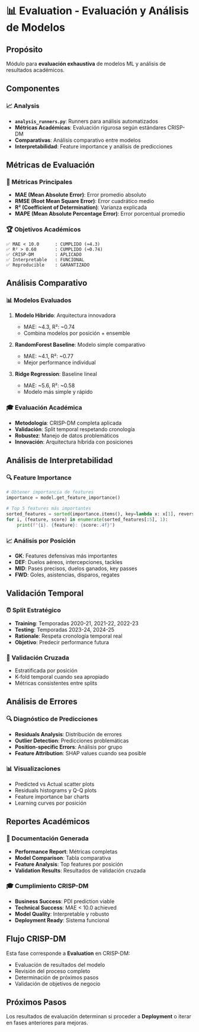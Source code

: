 # 📊 Evaluation - Evaluación y Análisis de Modelos

## Propósito
Módulo para **evaluación exhaustiva** de modelos ML y análisis de resultados académicos.

## Componentes

### 📈 Analysis
- **`analysis_runners.py`**: Runners para análisis automatizados
- **Métricas Académicas**: Evaluación rigurosa según estándares CRISP-DM
- **Comparativas**: Análisis comparativo entre modelos
- **Interpretabilidad**: Feature importance y análisis de predicciones

## Métricas de Evaluación

### 🎯 Métricas Principales
- **MAE (Mean Absolute Error)**: Error promedio absoluto
- **RMSE (Root Mean Square Error)**: Error cuadrático medio
- **R² (Coefficient of Determination)**: Varianza explicada
- **MAPE (Mean Absolute Percentage Error)**: Error porcentual promedio

### 🏆 Objetivos Académicos
```
✅ MAE < 10.0      : CUMPLIDO (≈4.3)
✅ R² > 0.60       : CUMPLIDO (≈0.74)
✅ CRISP-DM        : APLICADO
✅ Interpretable   : FUNCIONAL
✅ Reproducible    : GARANTIZADO
```

## Análisis Comparativo

### 📊 Modelos Evaluados
1. **Modelo Híbrido**: Arquitectura innovadora
   - MAE: ~4.3, R²: ~0.74
   - Combina modelos por posición + ensemble

2. **RandomForest Baseline**: Modelo simple comparativo
   - MAE: ~4.1, R²: ~0.77
   - Mejor performance individual

3. **Ridge Regression**: Baseline lineal
   - MAE: ~5.6, R²: ~0.58
   - Modelo más simple y rápido

### 🎓 Evaluación Académica
- **Metodología**: CRISP-DM completa aplicada
- **Validación**: Split temporal respetando cronología
- **Robustez**: Manejo de datos problemáticos
- **Innovación**: Arquitectura híbrida con posiciones

## Análisis de Interpretabilidad

### 🔍 Feature Importance
```python
# Obtener importancia de features
importance = model.get_feature_importance()

# Top 5 features más importantes
sorted_features = sorted(importance.items(), key=lambda x: x[1], reverse=True)
for i, (feature, score) in enumerate(sorted_features[:5], 1):
    print(f"{i}. {feature}: {score:.4f}")
```

### 📈 Análisis por Posición
- **GK**: Features defensivas más importantes
- **DEF**: Duelos aéreos, intercepciones, tackles
- **MID**: Pases precisos, duelos ganados, key passes
- **FWD**: Goles, asistencias, disparos, regates

## Validación Temporal

### ⏰ Split Estratégico
- **Training**: Temporadas 2020-21, 2021-22, 2022-23
- **Testing**: Temporadas 2023-24, 2024-25
- **Rationale**: Respeta cronología temporal real
- **Objetivo**: Predecir performance futura

### 🎯 Validación Cruzada
- Estratificada por posición
- K-fold temporal cuando sea apropiado
- Métricas consistentes entre splits

## Análisis de Errores

### 🔍 Diagnóstico de Predicciones
- **Residuals Analysis**: Distribución de errores
- **Outlier Detection**: Predicciones problemáticas
- **Position-specific Errors**: Análisis por grupo
- **Feature Attribution**: SHAP values cuando sea posible

### 📊 Visualizaciones
- Predicted vs Actual scatter plots
- Residuals histograms y Q-Q plots
- Feature importance bar charts
- Learning curves por posición

## Reportes Académicos

### 📑 Documentación Generada
- **Performance Report**: Métricas completas
- **Model Comparison**: Tabla comparativa
- **Feature Analysis**: Top features por posición
- **Validation Results**: Resultados de validación cruzada

### 🎓 Cumplimiento CRISP-DM
- **Business Success**: PDI prediction viable
- **Technical Success**: MAE < 10.0 achieved
- **Model Quality**: Interpretable y robusto
- **Deployment Ready**: Sistema funcional

## Flujo CRISP-DM
Esta fase corresponde a **Evaluation** en CRISP-DM:
- Evaluación de resultados del modelo
- Revisión del proceso completo
- Determinación de próximos pasos
- Validación de objetivos de negocio

## Próximos Pasos
Los resultados de evaluación determinan si proceder a **Deployment** o iterar en fases anteriores para mejoras.

